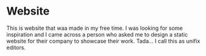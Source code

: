 # Website
This is website that waa made in my free time. I was looking for some inspiration and I came across a person who asked me to design a static website for their company to showcase their work.
Tada... I call this as unifix editors.
